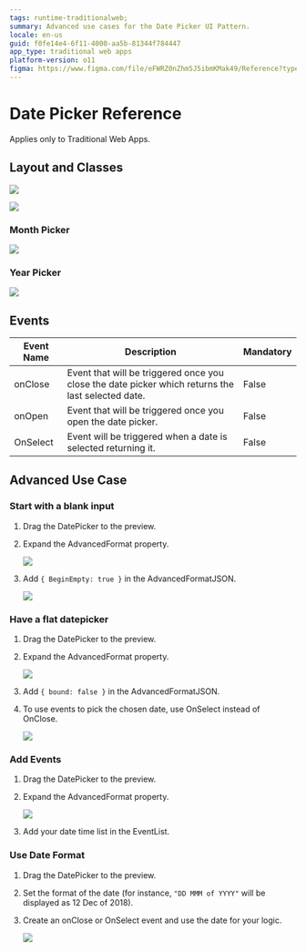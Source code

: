 ```yaml
---
tags: runtime-traditionalweb; 
summary: Advanced use cases for the Date Picker UI Pattern.
locale: en-us
guid: f0fe14e4-6f11-4000-aa5b-81344f784447
app_type: traditional web apps
platform-version: o11
figma: https://www.figma.com/file/eFWRZ0nZhm5J5ibmKMak49/Reference?type=design&node-id=615%3A442&mode=design&t=Cx8ecjAITJrQMvRn-1
---
```


# Date Picker Reference

<div class="info" markdown="1">

Applies only to Traditional Web Apps.

</div>

## Layout and Classes

![](<images/datepicker-image-3.png?width=600>)

![](<images/datepicker-image-4.png?width=600>)

### Month Picker

![](<images/datepicker-image-5.png?width=600>)

### Year Picker

![](<images/datepicker-image-6.png?width=600>)

## Events

| **Event Name** |  **Description** |  **Mandatory**  |
| ---|---|--- |  
| onClose | Event that will be triggered once you close the date picker which returns the last selected date.  |  False  |
| onOpen | Event that will be triggered once you open the date picker.  |  False  |
| OnSelect | Event will be triggered when a date is selected returning it.  |  False  |


## Advanced Use Case

### Start with a blank input

1. Drag the DatePicker to the preview.

1. Expand the AdvancedFormat property.

    ![](<images/datepicker-image-9.png>)

1. Add `{ BeginEmpty: true }` in the AdvancedFormatJSON. 


    ![](<images/datepicker-image-11.png>)

### Have a flat datepicker

1. Drag the DatePicker to the preview.

1. Expand the AdvancedFormat property.

    ![](<images/datepicker-image-9.png>)

1. Add `{ bound: false }` in the AdvancedFormatJSON. 

1. To use events to pick the chosen date, use OnSelect instead of OnClose.

    ![](<images/datepicker-image-10.png>)

### Add Events

1. Drag the DatePicker to the preview.

1. Expand the AdvancedFormat property.

    ![](<images/datepicker-image-9.png>)

1. Add your date time list in the EventList.

### Use Date Format

1. Drag the DatePicker to the preview.

1. Set the format of the date (for instance, `"DD MMM of YYYY"` will be displayed as 12 Dec of 2018). 

1. Create an onClose or OnSelect event and use the date for your logic.

    ![](<images/datepicker-image-12.png>)

